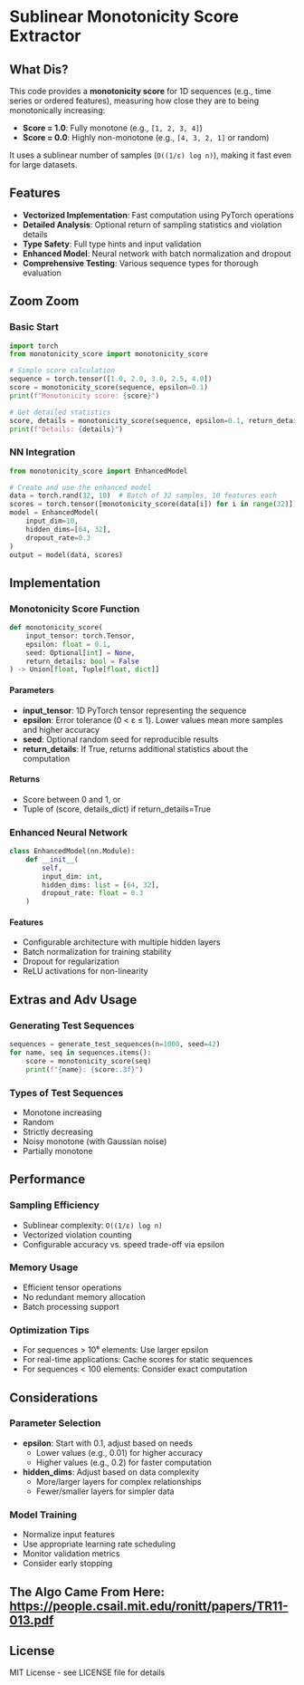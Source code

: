 # Sublinear Monotonicity Score Extractor

## What Dis?
This code provides a **monotonicity score** for 1D sequences (e.g., time series or ordered features), measuring how close they are to being monotonically increasing:
- **Score = 1.0**: Fully monotone (e.g., `[1, 2, 3, 4]`)
- **Score = 0.0**: Highly non-monotone (e.g., `[4, 3, 2, 1]` or random)

It uses a sublinear number of samples (`O((1/ε) log n)`), making it fast even for large datasets.

## Features
- **Vectorized Implementation**: Fast computation using PyTorch operations
- **Detailed Analysis**: Optional return of sampling statistics and violation details
- **Type Safety**: Full type hints and input validation
- **Enhanced Model**: Neural network with batch normalization and dropout
- **Comprehensive Testing**: Various sequence types for thorough evaluation


## Zoom Zoom

### Basic Start
```python
import torch
from monotonicity_score import monotonicity_score

# Simple score calculation
sequence = torch.tensor([1.0, 2.0, 3.0, 2.5, 4.0])
score = monotonicity_score(sequence, epsilon=0.1)
print(f"Monotonicity score: {score}")

# Get detailed statistics
score, details = monotonicity_score(sequence, epsilon=0.1, return_details=True)
print(f"Details: {details}")
```

### NN Integration
```python
from monotonicity_score import EnhancedModel

# Create and use the enhanced model
data = torch.rand(32, 10)  # Batch of 32 samples, 10 features each
scores = torch.tensor([monotonicity_score(data[i]) for i in range(32)])
model = EnhancedModel(
    input_dim=10, 
    hidden_dims=[64, 32], 
    dropout_rate=0.3
)
output = model(data, scores)
```

## Implementation 

### Monotonicity Score Function
```python
def monotonicity_score(
    input_tensor: torch.Tensor, 
    epsilon: float = 0.1, 
    seed: Optional[int] = None,
    return_details: bool = False
) -> Union[float, Tuple[float, dict]]
```

#### Parameters
- **input_tensor**: 1D PyTorch tensor representing the sequence
- **epsilon**: Error tolerance (0 < ε ≤ 1). Lower values mean more samples and higher accuracy
- **seed**: Optional random seed for reproducible results
- **return_details**: If True, returns additional statistics about the computation

#### Returns
- Score between 0 and 1, or
- Tuple of (score, details_dict) if return_details=True

### Enhanced Neural Network
```python
class EnhancedModel(nn.Module):
    def __init__(
        self, 
        input_dim: int,
        hidden_dims: list = [64, 32],
        dropout_rate: float = 0.3
    )
```

#### Features
- Configurable architecture with multiple hidden layers
- Batch normalization for training stability
- Dropout for regularization
- ReLU activations for non-linearity

## Extras and Adv Usage

### Generating Test Sequences
```python
sequences = generate_test_sequences(n=1000, seed=42)
for name, seq in sequences.items():
    score = monotonicity_score(seq)
    print(f"{name}: {score:.3f}")
```

### Types of Test Sequences
- Monotone increasing
- Random
- Strictly decreasing
- Noisy monotone (with Gaussian noise)
- Partially monotone

## Performance 

### Sampling Efficiency
- Sublinear complexity: `O((1/ε) log n)`
- Vectorized violation counting
- Configurable accuracy vs. speed trade-off via epsilon

### Memory Usage
- Efficient tensor operations
- No redundant memory allocation
- Batch processing support

### Optimization Tips
- For sequences > 10⁶ elements: Use larger epsilon
- For real-time applications: Cache scores for static sequences
- For sequences < 100 elements: Consider exact computation

## Considerations

### Parameter Selection
- **epsilon**: Start with 0.1, adjust based on needs
  - Lower values (e.g., 0.01) for higher accuracy
  - Higher values (e.g., 0.2) for faster computation
- **hidden_dims**: Adjust based on data complexity
  - More/larger layers for complex relationships
  - Fewer/smaller layers for simpler data

### Model Training
- Normalize input features
- Use appropriate learning rate scheduling
- Monitor validation metrics
- Consider early stopping

## The Algo Came From Here: https://people.csail.mit.edu/ronitt/papers/TR11-013.pdf

## License
MIT License - see LICENSE file for details
